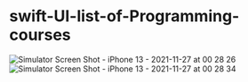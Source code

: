 # swift-UI-list-of-Programming-courses
![Simulator Screen Shot - iPhone 13 - 2021-11-27 at 00 28 26](https://user-images.githubusercontent.com/74186625/143659096-84ebbdd2-269a-4fbb-b1f1-c4ca90b9e12f.png)
![Simulator Screen Shot - iPhone 13 - 2021-11-27 at 00 28 34](https://user-images.githubusercontent.com/74186625/143659105-e5a27df5-11fc-4539-8703-09b17443bf3d.png)
